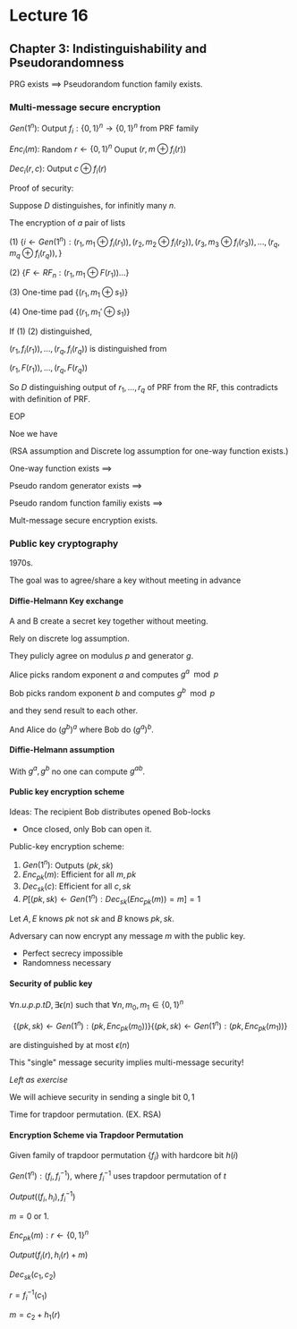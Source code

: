 # Lecture 16

## Chapter 3: Indistinguishability and Pseudorandomness

PRG exists $\implies$ Pseudorandom function family exists.

### Multi-message secure encryption

$Gen(1^n):$ Output $f_i:\{0,1\}^n\to \{0,1\}^n$ from PRF family

$Enc_i(m):$ Random $r\gets \{0,1\}^n$
Ouput $(r,m\oplus f_i(r))$

$Dec_i(r,c):$ Output $c\oplus f_i(r)$

Proof of security:

Suppose $D$ distinguishes, for infinitly many $n$.

The encryption of $a$ pair of lists

(1) $\{i\gets Gen(1^n):(r_1,m_1\oplus f_i(r_1)),(r_2,m_2\oplus f_i(r_2)),(r_3,m_3\oplus f_i(r_3)),\ldots,(r_q,m_q\oplus f_i(r_q)), \}$

(2) $\{F\gets RF_n: (r_1,m_1\oplus F(r_1))\ldots\}$

(3) One-time pad $\{(r_1,m_1\oplus s_1)\}$

(4) One-time pad $\{(r_1,m_1'\oplus s_1)\}$

If (1) (2) distinguished, 

$(r_1,f_i(r_1)),\ldots,(r_q,f_i(r_q))$ is distinguished from 

$(r_1,F(r_1)),\ldots, (r_q,F(r_q))$

So $D$ distinguishing output of $r_1,\ldots, r_q$ of PRF from the RF, this contradicts with definition of PRF.

EOP

Noe we have 

(RSA assumption and Discrete log assumption for one-way function exists.)

One-way function exists $\implies$

Pseudo random generator exists $\implies$

Pseudo random function familiy exists $\implies$

Mult-message secure encryption exists.

### Public key cryptography

1970s.

The goal was to agree/share a key without meeting in advance

#### Diffie-Helmann Key exchange

A and B create a secret key together without meeting.

Rely on discrete log assumption.

They pulicly agree on modulus $p$ and generator $g$. 

Alice picks random exponent $a$ and computes $g^a\mod p$

Bob picks random exponent $b$ and computes $g^b\mod p$

and they send result to each other.

And Alice do $(g^b)^a$ where Bob do $(g^a)^b$.

#### Diffie-Helmann assumption

With $g^a,g^b$ no one can compute $g^{ab}$.

#### Public key encryption scheme

Ideas: The recipient Bob distributes opened Bob-locks

- Once closed, only Bob can open it.

Public-key encryption scheme:

1. $Gen(1^n):$ Outputs $(pk,sk)$
2. $Enc_{pk}(m):$ Efficient for all $m,pk$
3. $Dec_{sk}(c):$ Efficient for all $c,sk$
4. $P[(pk,sk)\gets Gen(1^n):Dec_{sk}(Enc_{pk}(m))=m]=1$

Let $A, E$ knows $pk$ not $sk$ and $B$ knows $pk,sk$.

Adversary can now encrypt any message $m$ with the public key.

- Perfect secrecy impossible
- Randomness necessary

#### Security of public key

$\forall n.u.p.p.t D,\exists \epsilon(n)$ such that $\forall n,m_0,m_1\in \{0,1\}^n$

$$
\{(pk,sk)\gets Gen(1^n):(pk,Enc_{pk}(m_0))\} \{(pk,sk)\gets Gen(1^n):(pk,Enc_{pk}(m_1))\} 
$$ 

are distinguished by at most $\epsilon (n)$

This "single" message security implies multi-message security!

_Left as exercise_

We will achieve security in sending a single bit $0,1$

Time for trapdoor permutation. (EX. RSA)

#### Encryption Scheme via Trapdoor Permutation

Given family of trapdoor permutation $\{f_i\}$ with hardcore bit $h(i)$

$Gen(1^n):(f_i,f_i^{-1})$, where $f_i^{-1}$ uses trapdoor permutation of $t$

$Output ((f_i,h_i),f_i^{-1})$

$m=0$ or $1$.

$Enc_{pk}(m):r\gets\{0,1\}^n$

$Output (f_i(r),h_i(r)+m)$

$Dec_{sk}(c_1,c_2)$

$r=f_i^{-1}(c_1)$

$m=c_2+h_1(r)$